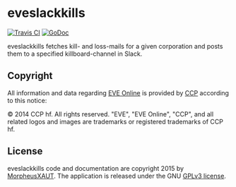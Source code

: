 eveslackkills
=======

[![Travis CI](https://travis-ci.org/MorpheusXAUT/eveslackkills.svg?branch=master)](https://travis-ci.org/MorpheusXAUT/eveslackkills) [![GoDoc](https://godoc.org/github.com/MorpheusXAUT/eveslackkills?status.svg)](https://godoc.org/github.com/MorpheusXAUT/eveslackkills)

eveslackkills fetches kill- and loss-mails for a given corporation and posts them to a specified killboard-channel in Slack.

Copyright
---------

All information and data regarding [EVE Online](http://www.eveonline.com/) is provided by [CCP](http://www.ccpgames.com/en/home) according to this notice:

© 2014 CCP hf. All rights reserved. "EVE", "EVE Online", "CCP", and all related logos and images are trademarks or registered trademarks of CCP hf.

License
-------

eveslackkills code and documentation are copyright 2015 by [MorpheusXAUT](https://github.com/MorpheusXAUT). The application is released under the GNU [GPLv3 license](https://www.gnu.org/licenses/gpl.html).
